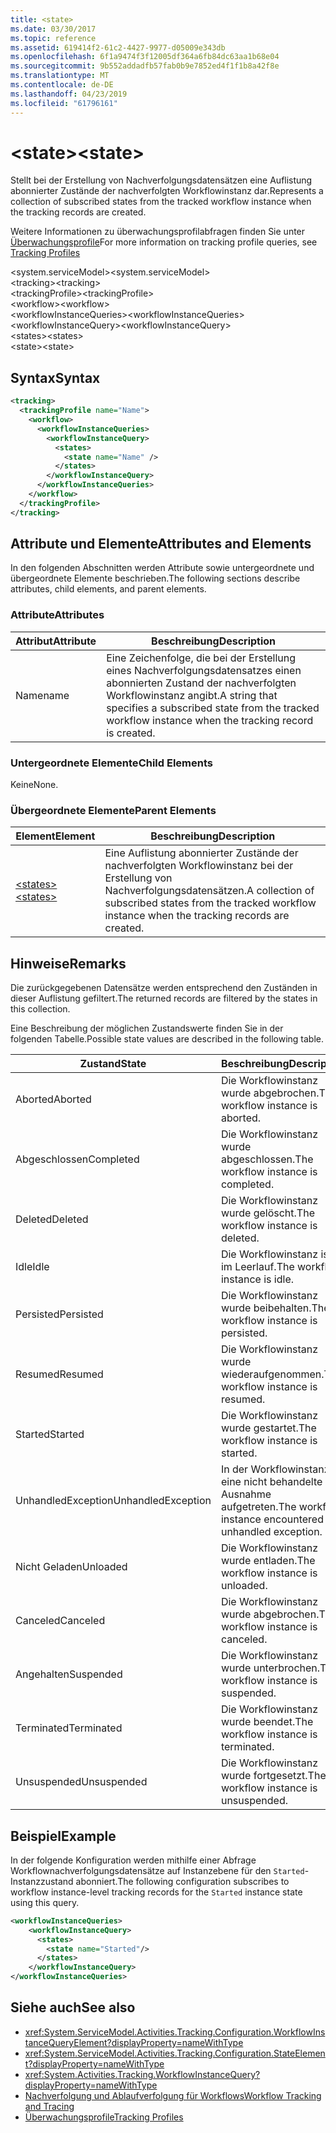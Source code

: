 ```yaml
---
title: <state>
ms.date: 03/30/2017
ms.topic: reference
ms.assetid: 619414f2-61c2-4427-9977-d05009e343db
ms.openlocfilehash: 6f1a9474f3f12005df364a6fb84dc63aa1b68e04
ms.sourcegitcommit: 9b552addadfb57fab0b9e7852ed4f1f1b8a42f8e
ms.translationtype: MT
ms.contentlocale: de-DE
ms.lasthandoff: 04/23/2019
ms.locfileid: "61796161"
---
```

# <a name="state"></a><span data-ttu-id="8ec6d-101">\<state></span><span class="sxs-lookup"><span data-stu-id="8ec6d-101">\<state></span></span>
<span data-ttu-id="8ec6d-102">Stellt bei der Erstellung von Nachverfolgungsdatensätzen eine Auflistung abonnierter Zustände der nachverfolgten Workflowinstanz dar.</span><span class="sxs-lookup"><span data-stu-id="8ec6d-102">Represents a collection of subscribed states from the tracked workflow instance when the tracking records are created.</span></span>  
  
 <span data-ttu-id="8ec6d-103">Weitere Informationen zu überwachungsprofilabfragen finden Sie unter [Überwachungsprofile](../../../../../docs/framework/windows-workflow-foundation/tracking-profiles.md)</span><span class="sxs-lookup"><span data-stu-id="8ec6d-103">For more information on tracking profile queries, see [Tracking Profiles](../../../../../docs/framework/windows-workflow-foundation/tracking-profiles.md)</span></span>  
  
<span data-ttu-id="8ec6d-104">\<system.serviceModel></span><span class="sxs-lookup"><span data-stu-id="8ec6d-104">\<system.serviceModel></span></span>  
<span data-ttu-id="8ec6d-105">\<tracking></span><span class="sxs-lookup"><span data-stu-id="8ec6d-105">\<tracking></span></span>  
<span data-ttu-id="8ec6d-106">\<trackingProfile></span><span class="sxs-lookup"><span data-stu-id="8ec6d-106">\<trackingProfile></span></span>  
<span data-ttu-id="8ec6d-107">\<workflow></span><span class="sxs-lookup"><span data-stu-id="8ec6d-107">\<workflow></span></span>  
<span data-ttu-id="8ec6d-108">\<workflowInstanceQueries></span><span class="sxs-lookup"><span data-stu-id="8ec6d-108">\<workflowInstanceQueries></span></span>  
<span data-ttu-id="8ec6d-109">\<workflowInstanceQuery></span><span class="sxs-lookup"><span data-stu-id="8ec6d-109">\<workflowInstanceQuery></span></span>  
<span data-ttu-id="8ec6d-110">\<states></span><span class="sxs-lookup"><span data-stu-id="8ec6d-110">\<states></span></span>  
<span data-ttu-id="8ec6d-111">\<state></span><span class="sxs-lookup"><span data-stu-id="8ec6d-111">\<state></span></span>  
  
## <a name="syntax"></a><span data-ttu-id="8ec6d-112">Syntax</span><span class="sxs-lookup"><span data-stu-id="8ec6d-112">Syntax</span></span>  
  
```xml  
<tracking>
  <trackingProfile name="Name">
    <workflow>
      <workflowInstanceQueries>
        <workflowInstanceQuery>
          <states>
            <state name="Name" />
          </states>
        </workflowInstanceQuery>
      </workflowInstanceQueries>
    </workflow>
  </trackingProfile>
</tracking>  
```  
  
## <a name="attributes-and-elements"></a><span data-ttu-id="8ec6d-113">Attribute und Elemente</span><span class="sxs-lookup"><span data-stu-id="8ec6d-113">Attributes and Elements</span></span>  
 <span data-ttu-id="8ec6d-114">In den folgenden Abschnitten werden Attribute sowie untergeordnete und übergeordnete Elemente beschrieben.</span><span class="sxs-lookup"><span data-stu-id="8ec6d-114">The following sections describe attributes, child elements, and parent elements.</span></span>  
  
### <a name="attributes"></a><span data-ttu-id="8ec6d-115">Attribute</span><span class="sxs-lookup"><span data-stu-id="8ec6d-115">Attributes</span></span>  
  
|<span data-ttu-id="8ec6d-116">Attribut</span><span class="sxs-lookup"><span data-stu-id="8ec6d-116">Attribute</span></span>|<span data-ttu-id="8ec6d-117">Beschreibung</span><span class="sxs-lookup"><span data-stu-id="8ec6d-117">Description</span></span>|  
|---------------|-----------------|  
|<span data-ttu-id="8ec6d-118">Name</span><span class="sxs-lookup"><span data-stu-id="8ec6d-118">name</span></span>|<span data-ttu-id="8ec6d-119">Eine Zeichenfolge, die bei der Erstellung eines Nachverfolgungsdatensatzes einen abonnierten Zustand der nachverfolgten Workflowinstanz angibt.</span><span class="sxs-lookup"><span data-stu-id="8ec6d-119">A string that specifies a subscribed state from the tracked workflow instance when the tracking record is created.</span></span>|  
  
### <a name="child-elements"></a><span data-ttu-id="8ec6d-120">Untergeordnete Elemente</span><span class="sxs-lookup"><span data-stu-id="8ec6d-120">Child Elements</span></span>  
 <span data-ttu-id="8ec6d-121">Keine</span><span class="sxs-lookup"><span data-stu-id="8ec6d-121">None.</span></span>  
  
### <a name="parent-elements"></a><span data-ttu-id="8ec6d-122">Übergeordnete Elemente</span><span class="sxs-lookup"><span data-stu-id="8ec6d-122">Parent Elements</span></span>  
  
|<span data-ttu-id="8ec6d-123">Element</span><span class="sxs-lookup"><span data-stu-id="8ec6d-123">Element</span></span>|<span data-ttu-id="8ec6d-124">Beschreibung</span><span class="sxs-lookup"><span data-stu-id="8ec6d-124">Description</span></span>|  
|-------------|-----------------|  
|[<span data-ttu-id="8ec6d-125">\<states></span><span class="sxs-lookup"><span data-stu-id="8ec6d-125">\<states></span></span>](../../../../../docs/framework/configure-apps/file-schema/windows-workflow-foundation/states.md)|<span data-ttu-id="8ec6d-126">Eine Auflistung abonnierter Zustände der nachverfolgten Workflowinstanz bei der Erstellung von Nachverfolgungsdatensätzen.</span><span class="sxs-lookup"><span data-stu-id="8ec6d-126">A collection of subscribed states from the tracked workflow instance when the tracking records are created.</span></span>|  
  
## <a name="remarks"></a><span data-ttu-id="8ec6d-127">Hinweise</span><span class="sxs-lookup"><span data-stu-id="8ec6d-127">Remarks</span></span>  
 <span data-ttu-id="8ec6d-128">Die zurückgegebenen Datensätze werden entsprechend den Zuständen in dieser Auflistung gefiltert.</span><span class="sxs-lookup"><span data-stu-id="8ec6d-128">The returned records are filtered by the states in this collection.</span></span>  
  
 <span data-ttu-id="8ec6d-129">Eine Beschreibung der möglichen Zustandswerte finden Sie in der folgenden Tabelle.</span><span class="sxs-lookup"><span data-stu-id="8ec6d-129">Possible state values are described in the following table.</span></span>  
  
|<span data-ttu-id="8ec6d-130">Zustand</span><span class="sxs-lookup"><span data-stu-id="8ec6d-130">State</span></span>|<span data-ttu-id="8ec6d-131">Beschreibung</span><span class="sxs-lookup"><span data-stu-id="8ec6d-131">Description</span></span>|  
|-----------|-----------------|  
|<span data-ttu-id="8ec6d-132">Aborted</span><span class="sxs-lookup"><span data-stu-id="8ec6d-132">Aborted</span></span>|<span data-ttu-id="8ec6d-133">Die Workflowinstanz wurde abgebrochen.</span><span class="sxs-lookup"><span data-stu-id="8ec6d-133">The workflow instance is aborted.</span></span>|  
|<span data-ttu-id="8ec6d-134">Abgeschlossen</span><span class="sxs-lookup"><span data-stu-id="8ec6d-134">Completed</span></span>|<span data-ttu-id="8ec6d-135">Die Workflowinstanz wurde abgeschlossen.</span><span class="sxs-lookup"><span data-stu-id="8ec6d-135">The workflow instance is completed.</span></span>|  
|<span data-ttu-id="8ec6d-136">Deleted</span><span class="sxs-lookup"><span data-stu-id="8ec6d-136">Deleted</span></span>|<span data-ttu-id="8ec6d-137">Die Workflowinstanz wurde gelöscht.</span><span class="sxs-lookup"><span data-stu-id="8ec6d-137">The workflow instance is deleted.</span></span>|  
|<span data-ttu-id="8ec6d-138">Idle</span><span class="sxs-lookup"><span data-stu-id="8ec6d-138">Idle</span></span>|<span data-ttu-id="8ec6d-139">Die Workflowinstanz ist im Leerlauf.</span><span class="sxs-lookup"><span data-stu-id="8ec6d-139">The workflow instance is idle.</span></span>|  
|<span data-ttu-id="8ec6d-140">Persisted</span><span class="sxs-lookup"><span data-stu-id="8ec6d-140">Persisted</span></span>|<span data-ttu-id="8ec6d-141">Die Workflowinstanz wurde beibehalten.</span><span class="sxs-lookup"><span data-stu-id="8ec6d-141">The workflow instance is persisted.</span></span>|  
|<span data-ttu-id="8ec6d-142">Resumed</span><span class="sxs-lookup"><span data-stu-id="8ec6d-142">Resumed</span></span>|<span data-ttu-id="8ec6d-143">Die Workflowinstanz wurde wiederaufgenommen.</span><span class="sxs-lookup"><span data-stu-id="8ec6d-143">The workflow instance is resumed.</span></span>|  
|<span data-ttu-id="8ec6d-144">Started</span><span class="sxs-lookup"><span data-stu-id="8ec6d-144">Started</span></span>|<span data-ttu-id="8ec6d-145">Die Workflowinstanz wurde gestartet.</span><span class="sxs-lookup"><span data-stu-id="8ec6d-145">The workflow instance is started.</span></span>|  
|<span data-ttu-id="8ec6d-146">UnhandledException</span><span class="sxs-lookup"><span data-stu-id="8ec6d-146">UnhandledException</span></span>|<span data-ttu-id="8ec6d-147">In der Workflowinstanz ist eine nicht behandelte Ausnahme aufgetreten.</span><span class="sxs-lookup"><span data-stu-id="8ec6d-147">The workflow instance encountered an unhandled exception.</span></span>|  
|<span data-ttu-id="8ec6d-148">Nicht Geladen</span><span class="sxs-lookup"><span data-stu-id="8ec6d-148">Unloaded</span></span>|<span data-ttu-id="8ec6d-149">Die Workflowinstanz wurde entladen.</span><span class="sxs-lookup"><span data-stu-id="8ec6d-149">The workflow instance is unloaded.</span></span>|  
|<span data-ttu-id="8ec6d-150">Canceled</span><span class="sxs-lookup"><span data-stu-id="8ec6d-150">Canceled</span></span>|<span data-ttu-id="8ec6d-151">Die Workflowinstanz wurde abgebrochen.</span><span class="sxs-lookup"><span data-stu-id="8ec6d-151">The workflow instance is canceled.</span></span>|  
|<span data-ttu-id="8ec6d-152">Angehalten</span><span class="sxs-lookup"><span data-stu-id="8ec6d-152">Suspended</span></span>|<span data-ttu-id="8ec6d-153">Die Workflowinstanz wurde unterbrochen.</span><span class="sxs-lookup"><span data-stu-id="8ec6d-153">The workflow instance is suspended.</span></span>|  
|<span data-ttu-id="8ec6d-154">Terminated</span><span class="sxs-lookup"><span data-stu-id="8ec6d-154">Terminated</span></span>|<span data-ttu-id="8ec6d-155">Die Workflowinstanz wurde beendet.</span><span class="sxs-lookup"><span data-stu-id="8ec6d-155">The workflow instance is terminated.</span></span>|  
|<span data-ttu-id="8ec6d-156">Unsuspended</span><span class="sxs-lookup"><span data-stu-id="8ec6d-156">Unsuspended</span></span>|<span data-ttu-id="8ec6d-157">Die Workflowinstanz wurde fortgesetzt.</span><span class="sxs-lookup"><span data-stu-id="8ec6d-157">The workflow instance is unsuspended.</span></span>|  
  
## <a name="example"></a><span data-ttu-id="8ec6d-158">Beispiel</span><span class="sxs-lookup"><span data-stu-id="8ec6d-158">Example</span></span>  
 <span data-ttu-id="8ec6d-159">In der folgende Konfiguration werden mithilfe einer Abfrage Workflownachverfolgungsdatensätze auf Instanzebene für den `Started`-Instanzzustand abonniert.</span><span class="sxs-lookup"><span data-stu-id="8ec6d-159">The following configuration subscribes to workflow instance-level tracking records for the `Started` instance state using this query.</span></span>  
  
```xml  
<workflowInstanceQueries>  
    <workflowInstanceQuery>  
      <states>  
        <state name="Started"/>  
      </states>  
    </workflowInstanceQuery>  
</workflowInstanceQueries>  
```  
  
## <a name="see-also"></a><span data-ttu-id="8ec6d-160">Siehe auch</span><span class="sxs-lookup"><span data-stu-id="8ec6d-160">See also</span></span>

- <xref:System.ServiceModel.Activities.Tracking.Configuration.WorkflowInstanceQueryElement?displayProperty=nameWithType>
- <xref:System.ServiceModel.Activities.Tracking.Configuration.StateElement?displayProperty=nameWithType>
- <xref:System.Activities.Tracking.WorkflowInstanceQuery?displayProperty=nameWithType>
- [<span data-ttu-id="8ec6d-161">Nachverfolgung und Ablaufverfolgung für Workflows</span><span class="sxs-lookup"><span data-stu-id="8ec6d-161">Workflow Tracking and Tracing</span></span>](../../../../../docs/framework/windows-workflow-foundation/workflow-tracking-and-tracing.md)
- [<span data-ttu-id="8ec6d-162">Überwachungsprofile</span><span class="sxs-lookup"><span data-stu-id="8ec6d-162">Tracking Profiles</span></span>](../../../../../docs/framework/windows-workflow-foundation/tracking-profiles.md)
